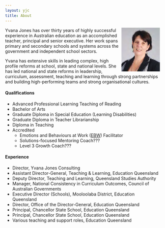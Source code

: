 ```yaml
---
layout: yjc
title: About
---
```

<img src="yvana.png" style="float:right;">

Yvana Jones has over thirty years of highly successful experience in Australian education as an accomplished teacher, principal and senior executive. Her work spans primary and secondary schools and systems across the government and independent school sectors.

Yvana has extensive skills in leading complex, high profile reforms at school, state and national levels. She has led national and state reforms in leadership, curriculum, assessment, teaching and learning through strong partnerships and building high-performing teams and strong organisational cultures.

#### Qualifications
*	Advanced Professional Learning Teaching of Reading
*	Bachelor of Arts
*	Graduate Diploma in Special Education (Learning Disabilities)
*	Graduate Diploma in Teacher Librarianship
*	Diploma in Teaching
*	Accredited
	*	Emotions and Behaviours at Work ([EBW](http://www.ebwonline.com/)) Facilitator
	*	Solutions-focused Mentoring Coach???
	*	Level 3 Growth Coach???

#### Experience
*	Director, Yvana Jones Consulting
*	Assistant Director-General, Teaching & Learning, Education Queensland
*	Deputy Director, Teaching and Learning, Queensland Studies Authority
*	Manager, National Consistency in Curriculum Outcomes, Council of Australian Governments
*	Executive Director (Schools), Mooloolaba District, Education Queensland
*	Director, Office of the Director-General, Education Queensland
*	Principal, Chancellor State School, Education Queensland
*	Principal, Chancellor State School, Education Queensland
*	Various teaching and support roles, Education Queensland
